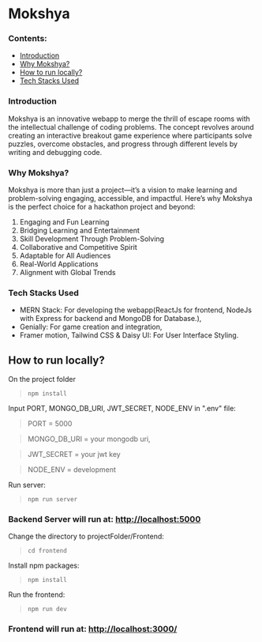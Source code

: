 # Mokshya



### Contents:
- [Introduction](https://github.com/NibidaGhimire/mokshya?tab=readme-ov-file#introduction)
- [Why Mokshya?](https://github.com/NibidaGhimire/mokshya?tab=readme-ov-file#why-mokshya)
- [How to run locally?](https://github.com/NibidaGhimire/mokshya?tab=readme-ov-file#how-to-run-locally)
- [Tech Stacks Used](https://github.com/NibidaGhimire/mokshya?tab=readme-ov-file#tech-stacks-used)

### Introduction
Mokshya is an innovative webapp to merge the thrill of escape rooms with the intellectual challenge of coding problems. The concept revolves around creating an interactive breakout game experience where participants solve puzzles, overcome obstacles, and progress through different levels by writing and debugging code.


### Why Mokshya?
Mokshya is more than just a project—it’s a vision to make learning and problem-solving engaging, accessible, and impactful. Here’s why Mokshya is the perfect choice for a hackathon project and beyond:

1. Engaging and Fun Learning
2. Bridging Learning and Entertainment
3. Skill Development Through Problem-Solving
4. Collaborative and Competitive Spirit
5. Adaptable for All Audiences
6. Real-World Applications
9. Alignment with Global Trends



### Tech Stacks Used
- MERN Stack: For developing the webapp(ReactJs for frontend, NodeJs with Express for backend and MongoDB for Database.),
- Genially: For game creation and integration,
- Framer motion, Tailwind CSS & Daisy UI: For User Interface Styling.




## How to run locally?

On the project folder

> ``` npm install ```

Input PORT, MONGO_DB_URI, JWT_SECRET, NODE_ENV in ".env" file:
> PORT = 5000 

> MONGO_DB_URI =  your mongodb uri,

> JWT_SECRET = your jwt key

> NODE_ENV = development

Run server:
> ```npm run server```

### Backend Server will run at: [http://localhost:5000](http://localhost:5000/)

Change the directory to projectFolder/Frontend:
> ```cd frontend```

Install npm packages:
> ```npm install```

Run the frontend:
> ```npm run dev```


### Frontend will run at: [http://localhost:3000/](http://localhost:3000/)